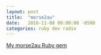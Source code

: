 ```yaml
---
layout: post
title:  "morse2au"
date:   2016-11-08 00:00:00 -0500
categories: ruby dev radio 
---
```


[My morse2au Ruby gem](https://rubygems.org/gems/morse2au)
